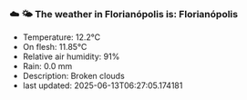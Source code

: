 ### ☁️ 🌤️  The weather in Florianópolis is: Florianópolis

- Temperature: 12.2°C
- On flesh: 11.85°C
- Relative air humidity: 91%
- Rain: 0.0 mm
- Description: Broken clouds
- last updated: 2025-06-13T06:27:05.174181
